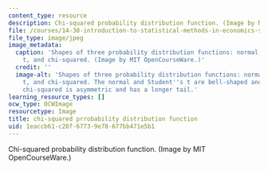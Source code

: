 ```yaml
---
content_type: resource
description: Chi-squared probability distribution function. (Image by MIT OpenCourseWare.)
file: /courses/14-30-introduction-to-statistical-methods-in-economics-spring-2009/1eaccb61c28f67739e78677bb471e5b1_14-30s09-th.jpg
file_type: image/jpeg
image_metadata:
  caption: 'Shapes of three probability distribution functions: normal, Student''s
    t, and chi-squared. (Image by MIT OpenCourseWare.)'
  credit: ''
  image-alt: 'Shapes of three probability distribution functions: normal, Student''s
    t, and chi-squared. The normal and Student''s t are bell-shaped and symmetric;
    chi-squared is asymmetric and has a longer tail.'
learning_resource_types: []
ocw_type: OCWImage
resourcetype: Image
title: chi-squared prrobability distribution function
uid: 1eaccb61-c28f-6773-9e78-677bb471e5b1
---
```

Chi-squared probability distribution function. (Image by MIT OpenCourseWare.)

